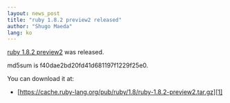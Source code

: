 ```yaml
---
layout: news_post
title: "ruby 1.8.2 preview2 released"
author: "Shugo Maeda"
lang: ko
---
```


[ruby 1.8.2 preview2][1] was released.

md5sum is f40dae2bd20fd41d681197f1229f25e0.

You can download it at:

* [https://cache.ruby-lang.org/pub/ruby/1.8/ruby-1.8.2-preview2.tar.gz][1]



[1]: https://cache.ruby-lang.org/pub/ruby/1.8/ruby-1.8.2-preview2.tar.gz
